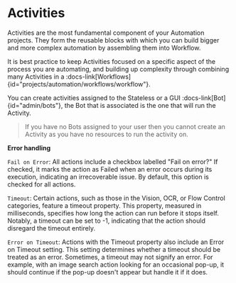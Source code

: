 # Activities 

Activities are the most fundamental component of your Automation projects. They form the reusable blocks with which you can build bigger and more complex automation by assembling them into Workflow. 

It is best practice to keep Activities focused on a specific aspect of the process you are automating, and building up complexity through combining many Activities in a :docs-link[Workflows]{id="projects/automation/workflows/workflow"}.

You can create activities assigned to the Stateless or a GUI :docs-link[Bot]{id="admin/bots"}, the Bot that is associated is the one that will run the Activity. 

> If you have no Bots assigned to your user then you cannot create an Activity as you have no resources to run the activity on.

**Error handling**

`Fail on Error`: All actions include a checkbox labelled "Fail on error?" If checked, it marks the action as Failed when an error occurs during its execution, indicating an irrecoverable issue. By default, this option is checked for all actions.

`Timeout`: Certain actions, such as those in the Vision, OCR, or Flow Control categories, feature a timeout property. This property, measured in milliseconds, specifies how long the action can run before it stops itself. Notably, a timeout can be set to -1, indicating that the action should disregard the timeout entirely.

`Error on Timeout`: Actions with the Timeout property also include an Error on Timeout setting. This setting determines whether a timeout should be treated as an error. Sometimes, a timeout may not signify an error. For example, with an image search action looking for an occasional pop-up, it should continue if the pop-up doesn't appear but handle it if it does.

